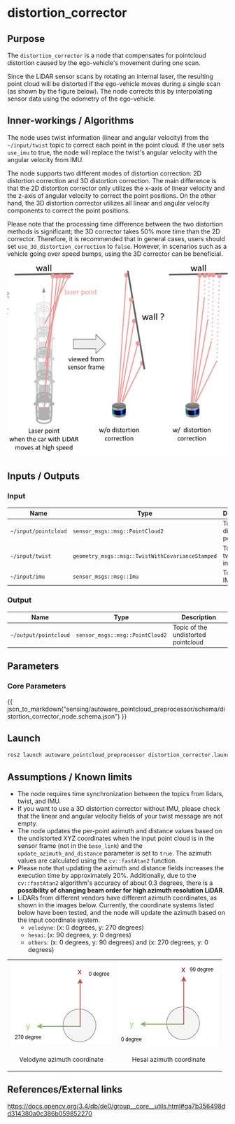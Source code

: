 # distortion_corrector

## Purpose

The `distortion_corrector` is a node that compensates for pointcloud distortion caused by the ego-vehicle's movement during one scan.

Since the LiDAR sensor scans by rotating an internal laser, the resulting point cloud will be distorted if the ego-vehicle moves during a single scan (as shown by the figure below). The node corrects this by interpolating sensor data using the odometry of the ego-vehicle.

## Inner-workings / Algorithms

The node uses twist information (linear and angular velocity) from the `~/input/twist` topic to correct each point in the point cloud. If the user sets `use_imu` to true, the node will replace the twist's angular velocity with the angular velocity from IMU.

The node supports two different modes of distortion correction: 2D distortion correction and 3D distortion correction. The main difference is that the 2D distortion corrector only utilizes the x-axis of linear velocity and the z-axis of angular velocity to correct the point positions. On the other hand, the 3D distortion corrector utilizes all linear and angular velocity components to correct the point positions.

Please note that the processing time difference between the two distortion methods is significant; the 3D corrector takes 50% more time than the 2D corrector. Therefore, it is recommended that in general cases, users should set `use_3d_distortion_correction` to `false`. However, in scenarios such as a vehicle going over speed bumps, using the 3D corrector can be beneficial.

![distortion corrector figure](./image/distortion_corrector.jpg)

## Inputs / Outputs

### Input

| Name                 | Type                                             | Description                        |
| -------------------- | ------------------------------------------------ | ---------------------------------- |
| `~/input/pointcloud` | `sensor_msgs::msg::PointCloud2`                  | Topic of the distorted pointcloud. |
| `~/input/twist`      | `geometry_msgs::msg::TwistWithCovarianceStamped` | Topic of the twist information.    |
| `~/input/imu`        | `sensor_msgs::msg::Imu`                          | Topic of the IMU data.             |

### Output

| Name                  | Type                            | Description                         |
| --------------------- | ------------------------------- | ----------------------------------- |
| `~/output/pointcloud` | `sensor_msgs::msg::PointCloud2` | Topic of the undistorted pointcloud |

## Parameters

### Core Parameters

{{ json_to_markdown("sensing/autoware_pointcloud_preprocessor/schema/distortion_corrector_node.schema.json") }}

## Launch

```bash
ros2 launch autoware_pointcloud_preprocessor distortion_corrector.launch.xml
```

## Assumptions / Known limits

- The node requires time synchronization between the topics from lidars, twist, and IMU.
- If you want to use a 3D distortion corrector without IMU, please check that the linear and angular velocity fields of your twist message are not empty.
- The node updates the per-point azimuth and distance values based on the undistorted XYZ coordinates when the input point cloud is in the sensor frame (not in the `base_link`) and the `update_azimuth_and_distance` parameter is set to `true`. The azimuth values are calculated using the `cv::fastAtan2` function.
- Please note that updating the azimuth and distance fields increases the execution time by approximately 20%. Additionally, due to the `cv::fastAtan2` algorithm's accuracy of about 0.3 degrees, there is a **possibility of changing beam order for high azimuth resolution LiDAR**.
- LiDARs from different vendors have different azimuth coordinates, as shown in the images below. Currently, the coordinate systems listed below have been tested, and the node will update the azimuth based on the input coordinate system.
  - `velodyne`: (x: 0 degrees, y: 270 degrees)
  - `hesai`: (x: 90 degrees, y: 0 degrees)
  - `others`: (x: 0 degrees, y: 90 degrees) and (x: 270 degrees, y: 0 degrees)

<table>
  <tr>
    <td><img src="./image/velodyne.drawio.png" alt="velodyne azimuth coordinate"></td>
    <td><img src="./image/hesai.drawio.png" alt="hesai azimuth coordinate"></td>
   </tr>
   <tr>
    <td><p style="text-align: center;">Velodyne azimuth coordinate</p></td>
    <td><p style="text-align: center;">Hesai azimuth coordinate</p></td>
  </tr>
</table>

## References/External links

<https://docs.opencv.org/3.4/db/de0/group__core__utils.html#ga7b356498dd314380a0c386b059852270>
